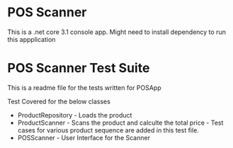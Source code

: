 

# POS Scanner 


This is a .net core 3.1 console app. Might need to install dependency to run this appplication

# POS Scanner Test Suite


This is a readme file for the tests written for POSApp

Test Covered for the below classes
- ProductRepository - Loads the product
- ProductScanner - Scans the product and calculte the total price - Test cases for various product sequence are added in this test file.
- POSScanner - User Interface for the Scanner



